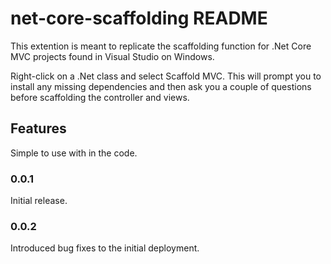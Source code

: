 # net-core-scaffolding README

This extention is meant to replicate the scaffolding function for .Net Core MVC projects found in Visual Studio on Windows.

Right-click on a .Net class and select Scaffold MVC. This will prompt you to install any missing dependencies and then ask you a couple of questions before scaffolding the controller and views. 

## Features

Simple to use with in the code. 

### 0.0.1

Initial release.

### 0.0.2
Introduced bug fixes to the initial deployment.